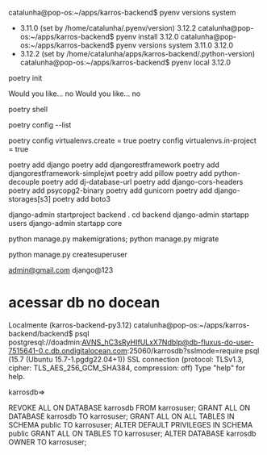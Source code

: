catalunha@pop-os:~/apps/karros-backend$ pyenv versions
  system
* 3.11.0 (set by /home/catalunha/.pyenv/version)
  3.12.2
catalunha@pop-os:~/apps/karros-backend$ pyenv install 3.12.0
catalunha@pop-os:~/apps/karros-backend$ pyenv versions
  system
  3.11.0
  3.12.0
* 3.12.2 (set by /home/catalunha/apps/karros-backend/.python-version)
catalunha@pop-os:~/apps/karros-backend$ pyenv local 3.12.0

poetry init

Would you like... no
Would you like... no

poetry shell

poetry config --list

poetry config virtualenvs.create = true
poetry config virtualenvs.in-project = true


poetry add django
poetry add djangorestframework
poetry add djangorestframework-simplejwt
poetry add pillow
poetry add python-decouple
poetry add dj-database-url
poetry add django-cors-headers
poetry add psycopg2-binary
poetry add gunicorn
poetry add django-storages[s3]
poetry add boto3


django-admin startproject backend .
cd backend
django-admin startapp users
django-admin startapp core

python manage.py makemigrations; python manage.py migrate

python manage.py createsuperuser

admin@gmail.com
django@123

# acessar db no docean
Localmente
(karros-backend-py3.12) catalunha@pop-os:~/apps/karros-backend/backend$ psql postgresql://doadmin:AVNS_hC3sRyHIfULxX7NdbIp@db-fluxus-do-user-7515641-0.c.db.ondigitalocean.com:25060/karrosdb?sslmode=require
psql (15.7 (Ubuntu 15.7-1.pgdg22.04+1))
SSL connection (protocol: TLSv1.3, cipher: TLS_AES_256_GCM_SHA384, compression: off)
Type "help" for help.

karrosdb=> 


REVOKE ALL ON DATABASE karrosdb FROM karrosuser;
GRANT ALL ON DATABASE karrosdb TO karrosuser;
GRANT ALL ON ALL TABLES IN SCHEMA public TO karrosuser;
ALTER DEFAULT PRIVILEGES IN SCHEMA public GRANT ALL ON TABLES TO karrosuser;
ALTER DATABASE karrosdb OWNER TO karrosuser;
